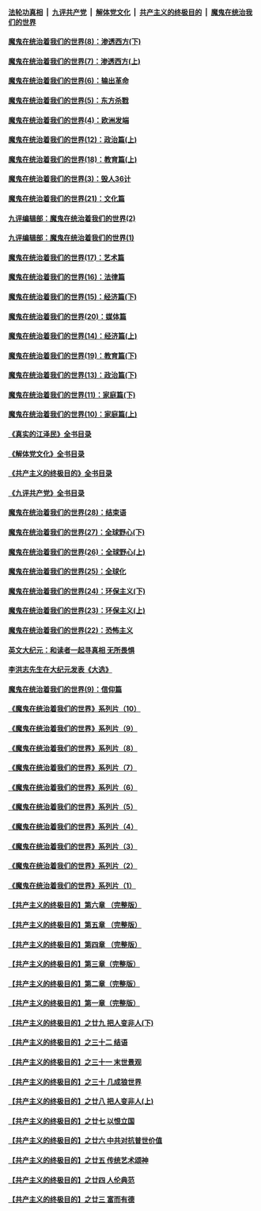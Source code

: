 ####  [法轮功真相](../../../../basic/blob/master/README.md?t=10211301) &nbsp;|&nbsp; [九评共产党](../../../../9ping.md/blob/master/README.md?t=10211301) &nbsp;|&nbsp; [解体党文化](../../../../jtdwh.md/blob/master/README.md?t=10211301)  &nbsp;|&nbsp; [共产主义的终极目的](../../../../gczydzjmd.md/blob/master/README.md?t=10211301) &nbsp;|&nbsp; [魔鬼在统治我们的世界](../../../../mgztzwmdsj.md/blob/master/README.md?t=10211301) 

#### [魔鬼在统治着我们的世界(8)：渗透西方(下)](../pages/nsc422/n10429603.md?t=10211301) 

#### [魔鬼在统治着我们的世界(7)：渗透西方(上)](../pages/nsc422/n10426013.md?t=10211301) 

#### [魔鬼在统治着我们的世界(6)：输出革命](../pages/nsc422/n10421536.md?t=10211301) 

#### [魔鬼在统治着我们的世界(5)：东方杀戮](../pages/nsc422/n10417707.md?t=10211301) 

#### [魔鬼在统治着我们的世界(4)：欧洲发端](../pages/nsc422/n10414890.md?t=10211301) 

#### [魔鬼在统治着我们的世界(12)：政治篇(上)](../pages/nsc422/n10444576.md?t=10211301) 

#### [魔鬼在统治着我们的世界(18)：教育篇(上)](../pages/nsc422/n10526970.md?t=10211301) 

#### [魔鬼在统治着我们的世界(3)：毁人36计](../pages/nsc422/n10411583.md?t=10211301) 

#### [魔鬼在统治着我们的世界(21)：文化篇](../pages/nsc422/n10597706.md?t=10211301) 

#### [九评编辑部：魔鬼在统治着我们的世界(2)](../pages/nsc422/n10410036.md?t=10211301) 

#### [九评编辑部：魔鬼在统治着我们的世界(1)](../pages/nsc422/n10406825.md?t=10211301) 

#### [魔鬼在统治着我们的世界(17)：艺术篇](../pages/nsc422/n10499093.md?t=10211301) 

#### [魔鬼在统治着我们的世界(16)：法律篇](../pages/nsc422/n10485969.md?t=10211301) 

#### [魔鬼在统治着我们的世界(15)：经济篇(下)](../pages/nsc422/n10469975.md?t=10211301) 

#### [魔鬼在统治着我们的世界(20)：媒体篇](../pages/nsc422/n10586579.md?t=10211301) 

#### [魔鬼在统治着我们的世界(14)：经济篇(上)](../pages/nsc422/n10457370.md?t=10211301) 

#### [魔鬼在统治着我们的世界(19)：教育篇(下)](../pages/nsc422/n10564808.md?t=10211301) 

#### [魔鬼在统治着我们的世界(13)：政治篇(下)](../pages/nsc422/n10448270.md?t=10211301) 

#### [魔鬼在统治着我们的世界(11)：家庭篇(下)](../pages/nsc422/n10440961.md?t=10211301) 

#### [魔鬼在统治着我们的世界(10)：家庭篇(上)](../pages/nsc422/n10435448.md?t=10211301) 

#### [《真实的江泽民》全书目录](../pages/nsc422/n13721399.md?t=10211301) 

#### [《解体党文化》全书目录](../pages/nsc422/n13721157.md?t=10211301) 

#### [《共产主义的终极目的》全书目录](../pages/nsc422/n13721048.md?t=10211301) 

#### [《九评共产党》全书目录](../pages/nsc422/n13708085.md?t=10211301) 

#### [魔鬼在统治着我们的世界(28)：结束语](../pages/nsc422/n10936246.md?t=10211301) 

#### [魔鬼在统治着我们的世界(27)：全球野心(下)](../pages/nsc422/n10928319.md?t=10211301) 

#### [魔鬼在统治着我们的世界(26)：全球野心(上)](../pages/nsc422/n10900318.md?t=10211301) 

#### [魔鬼在统治着我们的世界(25)：全球化](../pages/nsc422/n10788205.md?t=10211301) 

#### [魔鬼在统治着我们的世界(24)：环保主义(下)](../pages/nsc422/n10695307.md?t=10211301) 

#### [魔鬼在统治着我们的世界(23)：环保主义(上)](../pages/nsc422/n10688613.md?t=10211301) 

#### [魔鬼在统治着我们的世界(22)：恐怖主义](../pages/nsc422/n10614727.md?t=10211301) 

#### [英文大纪元：和读者一起寻真相 无所畏惧](../pages/nsc422/n12542027.md?t=10211301) 

#### [李洪志先生在大纪元发表《大选》](../pages/nsc422/n12534746.md?t=10211301) 

#### [魔鬼在统治着我们的世界(9)：信仰篇](../pages/nsc422/n10432159.md?t=10211301) 

#### [《魔鬼在统治着我们的世界》系列片（10）](../pages/nsc422/n12292670.md?t=10211301) 

#### [《魔鬼在统治着我们的世界》系列片（9）](../pages/nsc422/n12290859.md?t=10211301) 

#### [《魔鬼在统治着我们的世界》系列片（8）](../pages/nsc422/n12287445.md?t=10211301) 

#### [《魔鬼在统治着我们的世界》系列片（7）](../pages/nsc422/n12283425.md?t=10211301) 

#### [《魔鬼在统治着我们的世界》系列片（6）](../pages/nsc422/n12282314.md?t=10211301) 

#### [《魔鬼在统治着我们的世界》系列片（5）](../pages/nsc422/n12281419.md?t=10211301) 

#### [《魔鬼在统治着我们的世界》系列片（4）](../pages/nsc422/n12274024.md?t=10211301) 

#### [《魔鬼在统治着我们的世界》系列片（3）](../pages/nsc422/n12271322.md?t=10211301) 

#### [《魔鬼在统治着我们的世界》系列片（2）](../pages/nsc422/n12269049.md?t=10211301) 

#### [《魔鬼在统治着我们的世界》系列片（1）](../pages/nsc422/n12267575.md?t=10211301) 

#### [【共产主义的终极目的】第六章 （完整版）](../pages/nsc422/n11428913.md?t=10211301) 

#### [【共产主义的终极目的】第五章 （完整版）](../pages/nsc422/n11428912.md?t=10211301) 

#### [【共产主义的终极目的】第四章 （完整版）](../pages/nsc422/n11428907.md?t=10211301) 

#### [【共产主义的终极目的】第三章（完整版）](../pages/nsc422/n11428848.md?t=10211301) 

#### [【共产主义的终极目的】第二章（完整版）](../pages/nsc422/n11428831.md?t=10211301) 

#### [【共产主义的终极目的】第一章（完整版）](../pages/nsc422/n11417651.md?t=10211301) 

#### [【共产主义的终极目的】之廿九 把人变非人(下)](../pages/nsc422/n11344140.md?t=10211301) 

#### [【共产主义的终极目的】之三十二 结语](../pages/nsc422/n11360535.md?t=10211301) 

#### [【共产主义的终极目的】之三十一 末世景观](../pages/nsc422/n11351129.md?t=10211301) 

#### [【共产主义的终极目的】之三十 几成狼世界](../pages/nsc422/n11348280.md?t=10211301) 

#### [【共产主义的终极目的】之廿八 把人变非人(上)](../pages/nsc422/n11340492.md?t=10211301) 

#### [【共产主义的终极目的】之廿七 以恨立国](../pages/nsc422/n11336944.md?t=10211301) 

#### [【共产主义的终极目的】之廿六 中共对抗普世价值](../pages/nsc422/n11324785.md?t=10211301) 

#### [【共产主义的终极目的】之廿五 传统艺术颂神](../pages/nsc422/n11296396.md?t=10211301) 

#### [【共产主义的终极目的】之廿四 人伦典范](../pages/nsc422/n11296397.md?t=10211301) 

#### [【共产主义的终极目的】之廿三 富而有德](../pages/nsc422/n11283598.md?t=10211301) 

